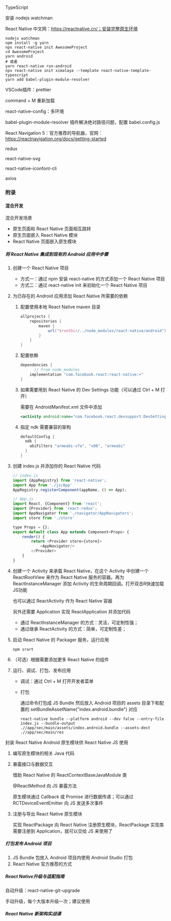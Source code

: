 

TypeScript

安装 nodejs watchman

React Native 中文网：https://reactnative.cn/；安装完整原生环境

```shell
nodejs watchman
npm install -g yarn
npx react-native init AwesomeProject
cd AwesomeProject
yarn android
# 或者
yarn react-native run-android
npx react-native init ximalaya --template react-native-template-typescript
yarn add babel-plugin-module-resolver
```

VSCode插件：prettier

command + M 重新加载

react-native-config：多环境

babel-plugin-module-resolver 插件解决绝对路径问题，配置 babel.config.js

React Navigation 5：官方推荐的导航器，官网：https://reactnavigation.org/docs/getting-started

redux

react-native-svg

react-native-iconfont-cli

axios



### 附录

#### 混合开发

混合开发场景

- 原生页面和 React Native 页面相互跳转
- 原生页面嵌入 React Native 模块
- React Native 页面嵌入原生模块

##### 将 React Native 集成到现有的 Android 应用中步骤

1. 创建一个 React Native 项目

   - 方式一：通过 npm 安装 react-native 的方式添加一个 React Native 项目
   - 方式二：通过 react-native init 来初始化一个 React Native 项目

2. 为已存在的 Android 应用添加 React Native 所需要的依赖

   1. 配置使用本地 React Native maven 目录

      ```groovy
      allprojects {
          repositories {
              maven {
                  url("$rootDir/../node_modules/react-native/android")
              }
          }
      }
      ```

   2. 配置依赖

      ```groovy
      dependencies {
        	// From node_modules
          implementation "com.facebook.react:react-native:+"
      }
      ```

   3. 如果需要用到 React Native 的 Dev Settings 功能（可以通过 Ctrl + M 打开）

      需要在 AndroidManifest.xml 文件中添加

      ```xml
      <activity android:name="com.facebook.react.devsupport.DevSettingsActivity"/>
      ```

   4. 指定 ndk 需要兼容的架构

      ```groovy
      defaultConfig {
        ndk {
          abiFilters "armeabi-v7a", "x86", "armeabi"
        }
      }
      ```

3. 创建 index.js 并添加你的 React Native 代码

   ```javascript
   // index.js
   import {AppRegistry} from 'react-native';
   import App from './js/App'
   AppRegistry.registerComponent(appName, () => App);
   
   // App.js
   import React, {Component} from 'react';
   import {Provider} from 'react-redux';
   import AppNavigator from './navigator/AppNavigators';
   import store from './store'
   
   type Props = {};
   export default class App extends Component<Props> {
       render() {
           return <Provider store={store}>
               <AppNavigator/>
           </Provider>
       }
   }
   ```

4. 创建一个 Activity 来承载 React Native，在这个 Activity 中创建一个 ReactRootView 来作为 React Native 服务的容器。再为 ReactInstanceManager 添加 Activity 的生命周期回调。打开双击R快速加载JS功能

   也可以通过 ReactActivity 作为 React Native 容器

   另外还需要 Application 实现 ReactApplication 并添加代码

   - 通过 ReactInstanceManager 的方式：灵活，可定制性强；
   - 通过继承 ReactActivity 的方式：简单，可定制性差；

5. 启动 React Native 的 Packager 服务，运行应用

   ```shell
   npm srart
   ```

6. （可选）根据需要添加更多 React Native 的组件

7. 运行、调试、打包、发布应用

   - 调试：通过 Ctrl + M 打开开发者菜单

   - 打包

     通过命令打包成 JS Bundle 然后放入 Android 项目的 assets 目录下和配置的 setBundleAssetName("index.android.bundle") 对应

     ```shell
     react-native bundle --platform android --dev false --entry-file index.js --bundle-output .//app/sec/main/assets/index.android.bundle --assets-dest .//app/sec/main/res
     ```

封装 React Native Android 原生模块供 React Native JS 使用

1. 编写原生模块的相关 Java 代码

2. 暴露接口与数据交互

   借助 React Native 的 ReactContextBaseJavaModule 类

   @ReactMethod 向 JS 暴露方法

   原生模块通过 Callback 或 Promise 进行数据传递；可以通过 RCTDeviceEventEmitter 向 JS 发送多次事件

3. 注册与导出 React Native 原生模块

   实现 ReactPackage 向 React Native 注册原生模块，ReactPackage 实现类需要注册到 Application，就可以交给 JS 来使用了

##### 打包发布 Android 项目

1. JS Bundle 包放入 Android 项目内使用 Android Studio 打包
2. React Native 官方推荐的方式

##### React Native升级与适配指南

自动升级：react-native-git-upgrade

手动升级，每个大版本升级一次；建议使用

##### React Native 新架构实战课



